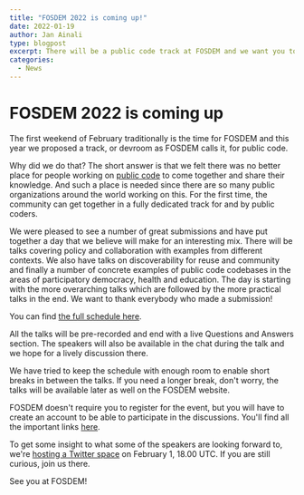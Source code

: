 ```yaml
---
title: "FOSDEM 2022 is coming up!"
date: 2022-01-19
author: Jan Ainali
type: blogpost
excerpt: There will be a public code track at FOSDEM and we want you to come
categories:
  - News
---
```


# FOSDEM 2022 is coming up

The first weekend of February traditionally is the time for FOSDEM and this year we proposed a track, or devroom as FOSDEM calls it, for public code.

Why did we do that?
The short answer is that we felt there was no better place for people working on [public code](https://publiccode.net/background/) to come together and share their knowledge.
And such a place is needed since there are so many public organizations around the world working on this.
For the first time, the community can get together in a fully dedicated track for and by public coders.

We were pleased to see a number of great submissions and have put together a day that we believe will make for an interesting mix.
There will be talks covering policy and collaboration with examples from different contexts.
We also have talks on discoverability for reuse and community and finally a number of concrete examples of public code codebases in the areas of participatory democracy, health and education.
The day is starting with the more overarching talks which are followed by the more practical talks in the end.
We want to thank everybody who made a submission!

You can find [the full schedule here](https://fosdem.org/2022/schedule/room/dpublic_code/).

All the talks will be pre-recorded and end with a live Questions and Answers section.
The speakers will also be available in the chat during the talk and we hope for a lively discussion there.

We have tried to keep the schedule with enough room to enable short breaks in between the talks.
If you need a longer break, don't worry, the talks will be available later as well on the FOSDEM website.

FOSDEM doesn't require you to register for the event, but you will have to create an account to be able to participate in the discussions.
You'll find all the important links [here](https://fosdem.org/2022/live/).

To get some insight to what some of the speakers are looking forward to, we're [hosting a Twitter space](https://twitter.com/i/spaces/1ypJdEMkmOYxW) on February 1, 18.00 UTC.
If you are still curious, join us there.

See you at FOSDEM!
